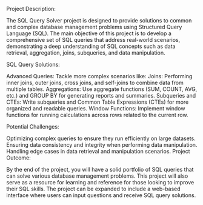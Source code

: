 Project Description:

The SQL Query Solver project is designed to provide solutions to common and complex database management problems using Structured Query Language (SQL). The main objective of this project is to develop a comprehensive set of SQL queries that address real-world scenarios, demonstrating a deep understanding of SQL concepts such as data retrieval, aggregation, joins, subqueries, and data manipulation.

SQL Query Solutions:

Advanced Queries: Tackle more complex scenarios like:
Joins: Performing inner joins, outer joins, cross joins, and self-joins to combine data from multiple tables.
Aggregations: Use aggregate functions (SUM, COUNT, AVG, etc.) and GROUP BY for generating reports and summaries.
Subqueries and CTEs: Write subqueries and Common Table Expressions (CTEs) for more organized and readable queries.
Window Functions: Implement window functions for running calculations across rows related to the current row.

Potential Challenges:

Optimizing complex queries to ensure they run efficiently on large datasets.
Ensuring data consistency and integrity when performing data manipulation.
Handling edge cases in data retrieval and manipulation scenarios.
Project Outcome:

By the end of the project, you will have a solid portfolio of SQL queries that can solve various database management problems. This project will also serve as a resource for learning and reference for those looking to improve their SQL skills. The project can be expanded to include a web-based interface where users can input questions and receive SQL query solutions.
